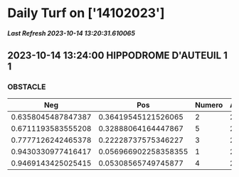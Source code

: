 # Daily Turf on ['14102023']
##### Last Refresh 2023-10-14 13:20:31.610065

## 2023-10-14 13:24:00 HIPPODROME D'AUTEUIL 1 1
### OBSTACLE

| Neg  | Pos  | Numero  | Arrived |
|------|------|---------|---------|
| 0.6358045487847387 | 0.36419545121526065 | 2 | 20.0 |
| 0.6711193583555208 | 0.32888064164447867 | 5 | 20.0 |
| 0.7777126242465378 | 0.22228737575346227 | 3 | 20.0 |
| 0.9430330977416417 | 0.056966902258358355 | 1 | 20.0 |
| 0.9469143425025415 | 0.05308565749745877 | 4 | 20.0 |
